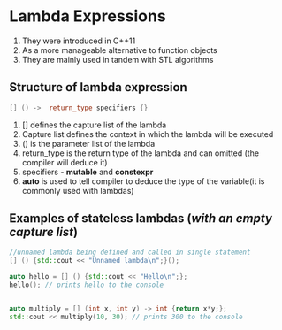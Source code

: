 # Lambda Expressions

1. They were introduced in C++11
2. As a more manageable alternative to function objects
3. They are mainly used in tandem with STL algorithms

## Structure of lambda expression

```c++
[] () ->  return_type specifiers {}
```

1. [] defines the capture list of the lambda
2. Capture list defines the context in which the lambda will be executed
3. () is the parameter list of the lambda
4. return_type is the return type of the lambda and can omitted (the compiler will deduce it)
5. specifiers - **mutable** and **constexpr**
6. **auto** is used to tell compiler to deduce the type of the variable(it is commonly used with lambdas)

## Examples of stateless lambdas (_with an empty capture list_)

```c++
//unnamed lambda being defined and called in single statement
[] () {std::cout << "Unnamed lambda\n";}();

auto hello = [] () {std::cout << "Hello\n";};
hello(); // prints hello to the console


auto multiply = [] (int x, int y) -> int {return x*y;};
std::cout << multiply(10, 30); // prints 300 to the console
```
